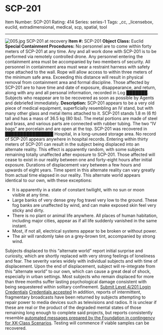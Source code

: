 # SCP-201
Item Number: SCP-201
Rating: 414
Series: series-1
Tags: _cc, _licensebox, euclid, extradimensional, medical, scp, spatial, tool

---

![005.jpg](https://scp-wiki.wdfiles.com/local--files/scp-201/005.jpg)
SCP-201 at recovery
**Item #:** SCP-201
**Object Class:** Euclid
**Special Containment Procedures:** No personnel are to come within forty meters of SCP-201 at any time. Any and all work done with SCP-201 is to be performed via remotely controlled drone. Any personnel entering the containment area must be accompanied by two members of security. All personnel in containment area must wear a restraint harness with safety rope attached to the wall. Rope will allow access to within three meters of the minimum safe area. Exceeding this distance will result in physical removal from containment area and formal discipline.
Those affected by SCP-201 are to have time and date of exposure, disappearance, and return, along with any and all personal information, recorded in Log ███████. Subjects who reappear are to be recovered as soon as possible by Agents and debriefed immediately.
**Description:** SCP-201 appears to be a very old piece of medical equipment, superficially resembling an IV stand, but with many other glass and metal items attached to it. SCP-201 stands 1.8 m (6 ft) tall and has a mass of 36.5 kg (80 lbs). The metal portions are made of steel and brass, and various parts are connected with rubber tubing. The two “IV bags” are porcelain and are open at the top. SCP-201 was recovered in ████████████████ Hospital, in a long-unused storage area. No record of SCP-201 appears anywhere in hospital records.
Entering within thirty meters of SCP-201 can result in the subject being displaced into an alternate reality. This effect is apparently random, with some subjects remaining totally unaffected after exposure to SCP-201. Those affected will cease to exist in our reality between one and forty-eight hours after initial exposure. Durations of displacement vary between a few hours and upwards of eight years. Time spent in this alternate reality can vary greatly from actual time elapsed in our reality.
This alternate world appears identical to our own, with these exceptions:
  * It is apparently in a state of constant twilight, with no sun or moon visible at any time.
  * Large banks of very dense grey fog travel very low to the ground. These fog banks are unaffected by wind, and can make exposed skin feel very sticky and dirty.
  * There is no plant or animal life anywhere. All places of human habitation, including major cities, appear as if all life suddenly vanished in the same instant.
  * Most, if not all, electrical systems appear to be broken or without power.
  * The air will randomly take on a grey-brown tint, accompanied by strong wind.

Subjects displaced to this “alternate world” report initial surprise and curiosity, which are shortly replaced with very strong feelings of loneliness and fear. The severity varies widely with individual subjects and with time of displacement. Upon the end of displacement, subject will re-integrate from this “alternate world” to our own, which can cause a great deal of shock, especially in urban settings. Most subjects who remain displaced for more than three months suffer lasting psychological damage consistent with being sequestered within solitary confinement.
[Submit Level 4/201 Login Credentials](javascript:;)
[Credentials accepted](javascript:;)
In addition, reports of intermittent, fragmentary broadcasts have been returned by subjects attempting to repair power to media devices such as televisions and radios. It is unclear if these are real or the product of the degraded mental states of those remaining long enough to complete said projects, but reports consistently resemble [automated messages prepared by the Foundation in contingency for XK-Class Scenarios](/scp-2935). Testing will commence if viable samples can be recovered.